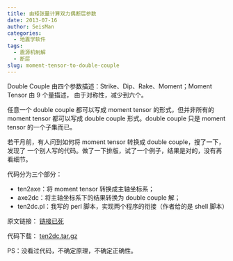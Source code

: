 ```yaml
---
title: 由矩张量计算双力偶断层参数
date: 2013-07-16
author: SeisMan
categories:
  - 地震学软件
tags:
  - 震源机制解
  - 断层
slug: moment-tensor-to-double-couple
---
```


Double Couple 由四个参数描述：Strike、Dip、Rake、Moment；Moment Tensor 由 9 个量描述，
由于对称性，减少到六个。

任意一个 double couple 都可以写成 moment tensor 的形式，但并非所有的 moment tensor
都可以写成 double couple 形式。double couple 只是 moment tensor 的一个子集而已。

若干月前，有人问到如何将 moment tensor 转换成 double couple，搜了一下，发现了
一个别人写的代码。做了一下排版，试了一个例子，结果是对的，没有再看细节。

代码分为三个部分：

-   ten2axe：将 moment tensor 转换成主轴坐标系；
-   axe2dc：将主轴坐标系下的结果转换为 double couple 解；
-   ten2dc.pl：我写的 perl 脚本，实现两个程序的衔接（作者给的是 shell 脚本）

原文链接： [链接已死](http://www.fcaglp.unlp.edu.ar/~esuarez/gmt/1998/0102.html)

代码下载： [ten2dc.tar.gz](http://seisman.qiniudn.com/downloads/ten2dc.tar.gz)

PS：没看过代码，不确定原理，不确定正确性。
